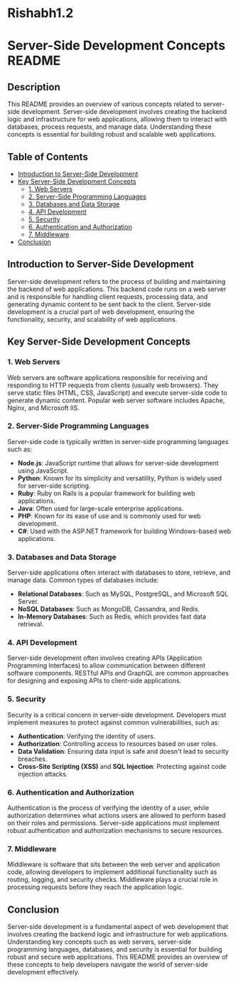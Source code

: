 # Rishabh1.2
# Server-Side Development Concepts README

## Description

This README provides an overview of various concepts related to server-side development. Server-side development involves creating the backend logic and infrastructure for web applications, allowing them to interact with databases, process requests, and manage data. Understanding these concepts is essential for building robust and scalable web applications.

## Table of Contents

- [Introduction to Server-Side Development](#introduction-to-server-side-development)
- [Key Server-Side Development Concepts](#key-server-side-development-concepts)
  - [1. Web Servers](#1-web-servers)
  - [2. Server-Side Programming Languages](#2-server-side-programming-languages)
  - [3. Databases and Data Storage](#3-databases-and-data-storage)
  - [4. API Development](#4-api-development)
  - [5. Security](#5-security)
  - [6. Authentication and Authorization](#6-authentication-and-authorization)
  - [7. Middleware](#7-middleware)
- [Conclusion](#conclusion)

## Introduction to Server-Side Development

Server-side development refers to the process of building and maintaining the backend of web applications. This backend code runs on a web server and is responsible for handling client requests, processing data, and generating dynamic content to be sent back to the client. Server-side development is a crucial part of web development, ensuring the functionality, security, and scalability of web applications.

## Key Server-Side Development Concepts

### 1. Web Servers

Web servers are software applications responsible for receiving and responding to HTTP requests from clients (usually web browsers). They serve static files (HTML, CSS, JavaScript) and execute server-side code to generate dynamic content. Popular web server software includes Apache, Nginx, and Microsoft IIS.

### 2. Server-Side Programming Languages

Server-side code is typically written in server-side programming languages such as:

- **Node.js**: JavaScript runtime that allows for server-side development using JavaScript.
- **Python**: Known for its simplicity and versatility, Python is widely used for server-side scripting.
- **Ruby**: Ruby on Rails is a popular framework for building web applications.
- **Java**: Often used for large-scale enterprise applications.
- **PHP**: Known for its ease of use and is commonly used for web development.
- **C#**: Used with the ASP.NET framework for building Windows-based web applications.

### 3. Databases and Data Storage

Server-side applications often interact with databases to store, retrieve, and manage data. Common types of databases include:

- **Relational Databases**: Such as MySQL, PostgreSQL, and Microsoft SQL Server.
- **NoSQL Databases**: Such as MongoDB, Cassandra, and Redis.
- **In-Memory Databases**: Such as Redis, which provides fast data retrieval.

### 4. API Development

Server-side development often involves creating APIs (Application Programming Interfaces) to allow communication between different software components. RESTful APIs and GraphQL are common approaches for designing and exposing APIs to client-side applications.

### 5. Security

Security is a critical concern in server-side development. Developers must implement measures to protect against common vulnerabilities, such as:

- **Authentication**: Verifying the identity of users.
- **Authorization**: Controlling access to resources based on user roles.
- **Data Validation**: Ensuring data input is safe and doesn't lead to security breaches.
- **Cross-Site Scripting (XSS)** and **SQL Injection**: Protecting against code injection attacks.

### 6. Authentication and Authorization

Authentication is the process of verifying the identity of a user, while authorization determines what actions users are allowed to perform based on their roles and permissions. Server-side applications must implement robust authentication and authorization mechanisms to secure resources.

### 7. Middleware

Middleware is software that sits between the web server and application code, allowing developers to implement additional functionality such as routing, logging, and security checks. Middleware plays a crucial role in processing requests before they reach the application logic.

## Conclusion

Server-side development is a fundamental aspect of web development that involves creating the backend logic and infrastructure for web applications. Understanding key concepts such as web servers, server-side programming languages, databases, and security is essential for building robust and secure web applications. This README provides an overview of these concepts to help developers navigate the world of server-side development effectively.
